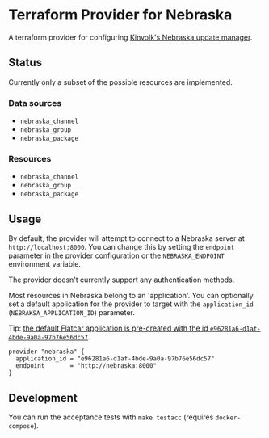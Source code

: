 # Terraform Provider for Nebraska

A terraform provider for configuring [Kinvolk's Nebraska update
manager](https://github.com/kinvolk/nebraska).

## Status

Currently only a subset of the possible resources are implemented.

### Data sources

- `nebraska_channel`
- `nebraska_group`
- `nebraska_package`

### Resources

- `nebraska_channel`
- `nebraska_group`
- `nebraska_package`

## Usage

By default, the provider will attempt to connect to a Nebraska server at
`http://localhost:8000`. You can change this by setting the `endpoint`
parameter in the provider configuration or the  `NEBRASKA_ENDPOINT`
environment variable.

The provider doesn't currently support any authentication methods.

Most resources in Nebraska belong to an 'application'. You can optionally set a
default application for the provider to target with the `application_id`
(`NEBRAKSA_APPLICATION_ID`) parameter.

Tip: [the default Flatcar application is pre-created with the id
`e96281a6-d1af-4bde-9a0a-97b76e56dc57`](https://github.com/kinvolk/nebraska/blob/2.4.1/backend/pkg/api/applications.go#L12).

```hcl
provider "nebraska" {
  application_id = "e96281a6-d1af-4bde-9a0a-97b76e56dc57"
  endpoint       = "http://nebraska:8000"
}
```

## Development

You can run the acceptance tests with `make testacc` (requires `docker-compose`).
